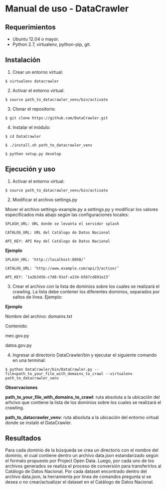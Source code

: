 Manual de uso - DataCrawler
=========================

Requerimientos
--------------
* Ubuntu 12.04 o mayor.
* Python 2.7, virtualenv, python-pip, git.

Instalación
-----------

1. Crear un entorno virtual:

 `$ virtualenv datacrawler`

2. Activar el entorno virtual:

 `$ source path_to_datacrawler_venv/bin/activate`

3. Clonar el repositorio:

 `$ git clone https://github.com/DataCrawler.git`

4. Instalar el módulo:

 `$ cd DataCrawler`

 `$ ./install.sh path_to_datacrawler_venv`
 
 `$ python setup.py develop`
 

Ejecución y uso
---------------

1. Activar el entorno virtual:

 `$ source path_to_datacrawler_venv/bin/activate`
 
2. Modificar el archivo settings.py

 Mover el archivo settings-example.py a settings.py y modificar los valores especificados más abajo según las configuraciones locales:

    SPLASH_URL: URL donde se levanta el servidor splash
    
    CATALOG_URL: URL del Catálogo de Datos Nacional
    
    API_KEY: API Key del Catálogo de Datos Nacional
    
 **Ejemplo**
    
    SPLASH_URL: ‘http://localhost:8050/’
    
    CATALOG_URL: ‘http://www.example.com/api/3/action/’
    
    API_KEY: ‘1a2b3456-c7d8-91ef-a234-b567cd891e23’

3. Crear el archivo con la lista de dominios sobre los cuales se realizará el crawling. La lista debe contener los diferentes dominios, separados por saltos de línea. Ejemplo:

 **Ejemplo**
 
 Nombre del archivo: domains.txt
 
 Contenido:

 mec.gov.py

 datos.gov.py
 
4. Ingresar al directorio DataCrawler/bin y ejecutar el siguiente comando en una terminal:

 `$ python DataCrawler/bin/DataCrawler.py --file=path_to_your_file_with_domains_to_crawl --virtualenv path_to_datacrawler_venv`

**Observaciones** 

**path_to_your_file_with_domains_to_crawl**: ruta absoluta a la ubicación del arhcivo que contiene la lista de los dominios sobre los cuales se realizará el crawling.

**path_to_datacrawler_venv**: ruta absoluta a la ubicación del entorno virtual donde se instaló el DataCrawler.

Resultados
----------

Para cada dominio de la búsqueda se crea un directorio con el nombre del dominio, el cual contiene dentro un archivo data.json estandarizado según el formato propuesto por Project Open Data. Luego, por cada uno de los archivos generados se realiza el proceso de conversión para transferirlos al Catálogo de Datos Nacional. Por cada dataset encontrado dentro del archivo data.json, la herramienta por línea de comandos pregunta si se desea o no crear/actualizar el dataset en el Catálogo de Datos Nacional.
